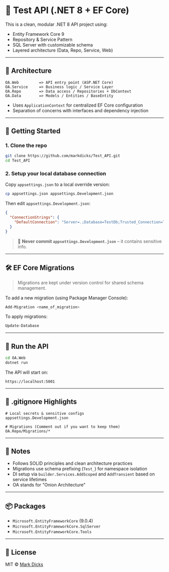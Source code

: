 ﻿# 🧪 Test API (.NET 8 + EF Core)

This is a clean, modular .NET 8 API project using:

- Entity Framework Core 9
- Repository & Service Pattern
- SQL Server with customizable schema
- Layered architecture (Data, Repo, Service, Web)

---

## 🧱 Architecture

```
OA.Web         => API entry point (ASP.NET Core)
OA.Service     => Business logic / Service Layer
OA.Repo        => Data access / Repositories + DbContext
OA.Data        => Models / Entities / BaseEntity
```

- Uses `ApplicationContext` for centralized EF Core configuration
- Separation of concerns with interfaces and dependency injection

---

## 🧪 Getting Started

### 1. Clone the repo

```bash
git clone https://github.com/markdicks/Test_API.git
cd Test_API
```

### 2. Setup your local database connection

Copy `appsettings.json` to a local override version:

```bash
cp appsettings.json appsettings.Development.json
```

Then edit `appsettings.Development.json`:

```json
{
  "ConnectionStrings": {
    "DefaultConnection": "Server=.;Database=TestDb;Trusted_Connection=True;TrustServerCertificate=True;"
  }
}
```

> 🔐 **Never commit `appsettings.Development.json`** – it contains sensitive info.

---

## 🛠️ EF Core Migrations

> Migrations are kept under version control for shared schema management.

To add a new migration (using Package Manager Console):

```bash
Add-Migration <name_of_migration>
```

To apply migrations:

```bash
Update-Database
```

---

## 🧪 Run the API

```bash
cd OA.Web
dotnet run
```

The API will start on:

```
https://localhost:5001
```

---

## 🧼 .gitignore Highlights

```gitignore
# Local secrets & sensitive configs
appsettings.Development.json

# Migrations (Comment out if you want to keep them)
OA.Repo/Migrations/*
```

---

## 🧠 Notes

- Follows SOLID principles and clean architecture practices
- Migrations use schema prefixing (`Test_`) for namespace isolation
- DI setup via `builder.Services.AddScoped` and `AddTransient` based on service lifetimes
- OA stands for "Onion Architecture"

---

## 📦 Packages

- `Microsoft.EntityFrameworkCore` (9.0.4)
- `Microsoft.EntityFrameworkCore.SqlServer`
- `Microsoft.EntityFrameworkCore.Tools`

---

## 📌 License

MIT © [Mark Dicks](https://github.com/markdicks)
